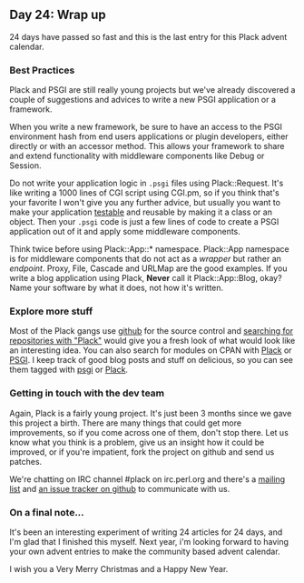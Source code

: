 ## Day 24: Wrap up

24 days have passed so fast and this is the last entry for this Plack advent calendar.

### Best Practices

Plack and PSGI are still really young projects but we've already discovered a couple of suggestions and advices to write a new PSGI application or a framework.

When you write a new framework, be sure to have an access to the PSGI environment hash from end users applications or plugin developers, either directly or with an accessor method. This allows your framework to share and extend functionality with middleware components like Debug or Session.

Do not write your application logic in `.psgi` files using Plack::Request. It's like writing a 1000 lines of CGI script using CGI.pm, so if you think that's your favorite I won't give you any further advice, but usually you want to make your application [testable](http://advent.plackperl.org/2009/12/day-13-use-placktest-to-test-your-application.html) and reusable by making it a class or an object. Then your `.psgi` code is just a few lines of code to create a PSGI application out of it and apply some middleware components.

Think twice before using Plack::App::* namespace. Plack::App namespace is for middleware components that do not act as a *wrapper* but rather an *endpoint*. Proxy, File, Cascade and URLMap are the good examples. If you write a blog application using Plack, **Never** call it Plack::App::Blog, okay? Name your software by what it does, not how it's written.

### Explore more stuff

Most of the Plack gangs use [github](http://github.com/) for the source control and [searching for repositories with "Plack"](http://github.com/search?langOverride=&q=plack&repo=&start_value=1&type=Repositories) would give you a fresh look of what would look like an interesting idea. You can also search for modules on CPAN with [Plack](http://search.cpan.org/search?query=plack&mode=module) or [PSGI](http://search.cpan.org/search?query=psgi&mode=module). I keep track of good blog posts and stuff on delicious, so you can see them tagged with [psgi](http://delicious.com/miyagawa/psgi) or [Plack](http://delicious.com/miyagawa/plack).

### Getting in touch with the dev team

Again, Plack is a fairly young project. It's just been 3 months since we gave this project a birth. There are many things that could get more improvements, so if you come across one of them, don't stop there. Let us know what you think is a problem, give us an insight how it could be improved, or if you're impatient, fork the project on github and send us patches.

We're chatting on IRC channel #plack on irc.perl.org and there's a [mailing list](http://groups.google.com/group/psgi-plack) and [an issue tracker on github](http://github.com/plack/Plack/issues) to communicate with us.

### On a final note...

It's been an interesting experiment of writing 24 articles for 24 days, and I'm glad that I finished this myself. Next year, i'm looking forward to having your own advent entries to make the community based advent calendar. 

I wish you a Very Merry Christmas and a Happy New Year.

